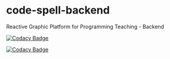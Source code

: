# code-spell-backend
Reactive Graphic Platform for Programming Teaching - Backend

[![Codacy Badge](https://app.codacy.com/project/badge/Grade/b3501b7d18a140acb0da5d4ca45b157f)](https://www.codacy.com/gh/Code-Spell/code-spell-backend/dashboard?utm_source=github.com&amp;utm_medium=referral&amp;utm_content=Code-Spell/code-spell-backend&amp;utm_campaign=Badge_Grade)

[![Codacy Badge](https://app.codacy.com/project/badge/Coverage/b3501b7d18a140acb0da5d4ca45b157f)](https://www.codacy.com/gh/Code-Spell/code-spell-backend/dashboard?utm_source=github.com&utm_medium=referral&utm_content=Code-Spell/code-spell-backend&utm_campaign=Badge_Coverage)
